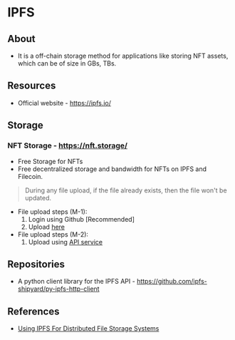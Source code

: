 # IPFS

## About
* It is a off-chain storage method for applications like storing NFT assets, which can be of size in GBs, TBs.

## Resources
* Official website - https://ipfs.io/

## Storage
### NFT Storage - https://nft.storage/
* Free Storage for NFTs
* Free decentralized storage and bandwidth for NFTs on IPFS and Filecoin.

> During any file upload, if the file already exists, then the file won't be updated.

* File upload steps (M-1):
	1. Login using Github [Recommended]
	1. Upload [here](https://nft.storage/new-file/)
* File upload steps (M-2):
	1. Upload using [API service](https://nft.storage/#configure-as-a-remote-pinning-service)



## Repositories
* A python client library for the IPFS API - https://github.com/ipfs-shipyard/py-ipfs-http-client

## References
* [Using IPFS For Distributed File Storage Systems
](https://medium.com/0xcode/using-ipfs-for-distributed-file-storage-systems-61226e07a6f)